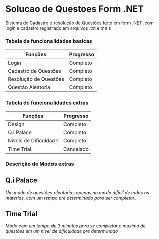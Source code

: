 # Solucao de Questoes Form .NET
Sistema de Cadastro e resolução de Questões feito em form .NET ,com login e cadastro registrado em arquivos .txt e mais

### Tabela de funcionalidades basicas
|Funções|Progresso|
|-------|---------|
|Login|Completo|
|Cadastro de Questões|Completo|
|Resolução de Questões|Completo|
|Questão Aleatoria|Completo|

### Tabela de funcionalidades extras
|Funções|Progresso|
|-------|---------|
|Design|Completo|
|Q.I Palace|Completo|
|Niveis de Dificuldade|Completo|
|Time Trial|Cancelado|

### Descrição de Modos extras 

## Q.i Palace
_Um modo de questões aleatórias apenas no modo dificil de todas as materias, com um tempo pré determinado para ser completar__ 

## Time Trial
_Modo com um tempo de 3 minutos para se completar o maximo de questões em um nivel de dificuldade pré determinado_
